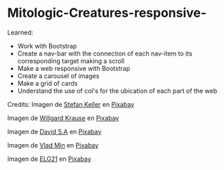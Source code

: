 # Mitologic-Creatures-responsive-

Learned:
- Work with Bootstrap
- Create a nav-bar with the connection of each nav-item to its corresponding target making a scroll
- Make a web responsive with Bootstrap
- Create a carousel of images
- Make a grid of cards
- Understand the use of col's for the ubication of each part of the web 


Credits: 
Imagen de <a href="https://pixabay.com/es/users/kellepics-4893063/?utm_source=link-attribution&amp;utm_medium=referral&amp;utm_campaign=image&amp;utm_content=3186483">Stefan Keller</a> en <a href="https://pixabay.com/es/?utm_source=link-attribution&amp;utm_medium=referral&amp;utm_campaign=image&amp;utm_content=3186483">Pixabay</a>

Imagen de <a href="https://pixabay.com/es/users/willgard-4665627/?utm_source=link-attribution&amp;utm_medium=referral&amp;utm_campaign=image&amp;utm_content=4527697">Willgard Krause</a> en <a href="https://pixabay.com/es/?utm_source=link-attribution&amp;utm_medium=referral&amp;utm_campaign=image&amp;utm_content=4527697">Pixabay</a>

Imagen de <a href="https://pixabay.com/es/users/pixtomental1-9093724/?utm_source=link-attribution&amp;utm_medium=referral&amp;utm_campaign=image&amp;utm_content=3583854">David S.A</a> en <a href="https://pixabay.com/es/?utm_source=link-attribution&amp;utm_medium=referral&amp;utm_campaign=image&amp;utm_content=3583854">Pixabay</a>

Imagen de <a href="https://pixabay.com/es/users/v_m-5053565/?utm_source=link-attribution&amp;utm_medium=referral&amp;utm_campaign=image&amp;utm_content=4803620">Vlad Min</a> en <a href="https://pixabay.com/es/?utm_source=link-attribution&amp;utm_medium=referral&amp;utm_campaign=image&amp;utm_content=4803620">Pixabay</a>

Imagen de <a href="https://pixabay.com/es/users/elg21-3764790/?utm_source=link-attribution&amp;utm_medium=referral&amp;utm_campaign=image&amp;utm_content=5210417">ELG21</a> en <a href="https://pixabay.com/es/?utm_source=link-attribution&amp;utm_medium=referral&amp;utm_campaign=image&amp;utm_content=5210417">Pixabay</a>
